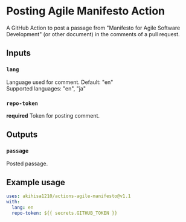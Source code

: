 # Posting Agile Manifesto Action

A GitHub Action to post a passage from "Manifesto for Agile Software Development" (or other document) in the comments of a pull request.

## Inputs

### `lang`

Language used for comment. Default: "en"  
Supported languages: "en", "ja"

### `repo-token`

**required** Token for posting comment.

## Outputs

### `passage`

Posted passage.

## Example usage

```yaml
uses: akihisa1210/actions-agile-manifesto@v1.1
with:
  lang: en
  repo-token: ${{ secrets.GITHUB_TOKEN }}
```
